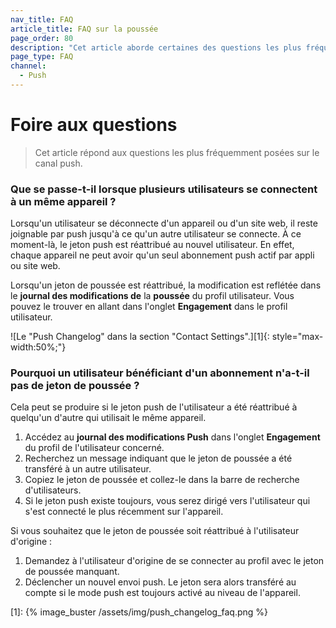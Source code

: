 ```yaml
---
nav_title: FAQ
article_title: FAQ sur la poussée
page_order: 80
description: "Cet article aborde certaines des questions les plus fréquemment posées lors de l'implémentation des campagnes de push."
page_type: FAQ
channel:
  - Push
---
```


# Foire aux questions

> Cet article répond aux questions les plus fréquemment posées sur le canal push.

### Que se passe-t-il lorsque plusieurs utilisateurs se connectent à un même appareil ?

Lorsqu'un utilisateur se déconnecte d'un appareil ou d'un site web, il reste joignable par push jusqu'à ce qu'un autre utilisateur se connecte. À ce moment-là, le jeton push est réattribué au nouvel utilisateur. En effet, chaque appareil ne peut avoir qu'un seul abonnement push actif par appli ou site web.

Lorsqu'un jeton de poussée est réattribué, la modification est reflétée dans le **journal des modifications de** la **poussée** du profil utilisateur. Vous pouvez le trouver en allant dans l'onglet **Engagement** dans le profil utilisateur.

![Le "Push Changelog" dans la section "Contact Settings".][1]{: style="max-width:50%;"}

### Pourquoi un utilisateur bénéficiant d'un abonnement n'a-t-il pas de jeton de poussée ?

Cela peut se produire si le jeton push de l'utilisateur a été réattribué à quelqu'un d'autre qui utilisait le même appareil.

1. Accédez au **journal des modifications Push** dans l'onglet **Engagement** du profil de l'utilisateur concerné.
2. Recherchez un message indiquant que le jeton de poussée a été transféré à un autre utilisateur.
3. Copiez le jeton de poussée et collez-le dans la barre de recherche d'utilisateurs. 
4. Si le jeton push existe toujours, vous serez dirigé vers l'utilisateur qui s'est connecté le plus récemment sur l'appareil.

Si vous souhaitez que le jeton de poussée soit réattribué à l'utilisateur d'origine :

1. Demandez à l'utilisateur d'origine de se connecter au profil avec le jeton de poussée manquant.
2. Déclencher un nouvel envoi push. Le jeton sera alors transféré au compte si le mode push est toujours activé au niveau de l'appareil.

[1]: {% image_buster /assets/img/push_changelog_faq.png %}